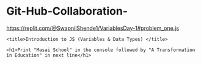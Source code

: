 # Git-Hub-Collaboration-
https://replit.com/@SwapnilShende1/VariablesDay-1#problem_one.js


<!DOCTYPE html>
<html lang="en">
<head>
    
    <title>Introduction to JS (Variables & Data Types) </title>
</head>
<body>
    
    <h1>Print "Masai School" in the console followed by "A Transformation in Education" in next line</h1>
    
</body>
</html>



